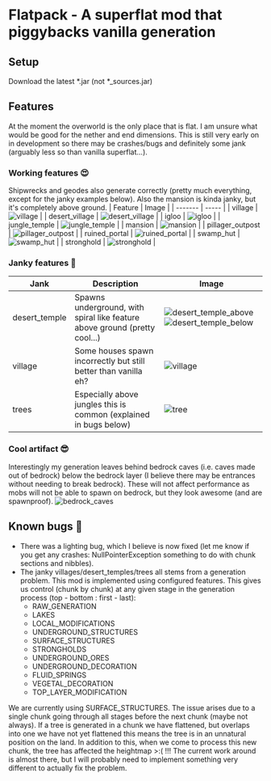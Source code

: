 # Flatpack - A superflat mod that piggybacks vanilla generation
## Setup
Download the latest \*.jar (not \*\_sources.jar)

## Features
At the moment the overworld is the only place that is flat. I am unsure what would be good for the nether and end dimensions. This is still very early on in development so there may be crashes/bugs and definitely some jank (arguably less so than vanilla superflat...).

### Working features 😍
Shipwrecks and geodes also generate correctly (pretty much everything, except for the janky examples below). Also the mansion is kinda janky, but it's completely above ground.
| Feature | Image |
| ------- | ----- |
| village |  ![village](https://github.com/crayjake/flatpack/blob/d502af3e6b934651d85f7a74d185eb2ee284cbed/images/village.png) |
| desert_village | ![desert_village](https://github.com/crayjake/flatpack/blob/b506174efd10f0ca3ebe531bb83642b92221c754/images/desert_village.png) |
| igloo | ![igloo](https://github.com/crayjake/flatpack/blob/b506174efd10f0ca3ebe531bb83642b92221c754/images/igloo.png) |
| jungle_temple | ![jungle_temple](https://github.com/crayjake/flatpack/blob/b506174efd10f0ca3ebe531bb83642b92221c754/images/jungle_temple.png) |
| mansion | ![mansion](https://github.com/crayjake/flatpack/blob/b506174efd10f0ca3ebe531bb83642b92221c754/images/mansion.png) |
| pillager_outpost | ![pillager_outpost](https://github.com/crayjake/flatpack/blob/b506174efd10f0ca3ebe531bb83642b92221c754/images/pillager.png) |
| ruined_portal | ![ruined_portal](https://github.com/crayjake/flatpack/blob/b506174efd10f0ca3ebe531bb83642b92221c754/images/ruined_portal.png) |
| swamp_hut | ![swamp_hut](https://github.com/crayjake/flatpack/blob/b506174efd10f0ca3ebe531bb83642b92221c754/images/swamp_hut.png) |
| stronghold | ![stronghold](https://github.com/crayjake/flatpack/blob/b506174efd10f0ca3ebe531bb83642b92221c754/images/stronghold2.png) |

### Janky features 🥴
| Jank | Description | Image | 
| ---- | ----------- | ----- | 
| desert_temple | Spawns underground, with spiral like feature above ground (pretty cool...) | ![desert_temple_above](https://github.com/crayjake/flatpack/blob/b506174efd10f0ca3ebe531bb83642b92221c754/images/janky_desert_pyramid1.png) ![desert_temple_below](https://github.com/crayjake/flatpack/blob/b506174efd10f0ca3ebe531bb83642b92221c754/images/janky_desert_pyramid2.png) |
| village | Some houses spawn incorrectly but still better than vanilla eh? | ![village](https://github.com/crayjake/flatpack/blob/b506174efd10f0ca3ebe531bb83642b92221c754/images/janky_village.png) |
| trees | Especially above jungles this is common (explained in bugs below) | ![tree](https://github.com/crayjake/flatpack/blob/b506174efd10f0ca3ebe531bb83642b92221c754/images/janky_tree.png) |

### Cool artifact 😎
Interestingly my generation leaves behind bedrock caves (i.e. caves made out of bedrock) below the bedrock layer (I believe there may be entrances without needing to break bedrock). These will not affect performance as mobs will not be able to spawn on bedrock, but they look awesome (and are spawnproof).
![bedrock_caves](https://github.com/crayjake/flatpack/blob/b506174efd10f0ca3ebe531bb83642b92221c754/images/bedrock_caves.png)

## Known bugs 🐞
 - There was a lighting bug, which I believe is now fixed (let me know if you get any crashes: NullPointerException something to do with chunk sections and nibbles).
 - The janky villages/desert_temples/trees all stems from a generation problem. This mod is implemented using configured features. This gives us control (chunk by chunk) at any given stage in the generation process (top - bottom : first - last):
     - RAW_GENERATION
     - LAKES
     - LOCAL_MODIFICATIONS
     - UNDERGROUND_STRUCTURES
     - SURFACE_STRUCTURES
     - STRONGHOLDS
     - UNDERGROUND_ORES
     - UNDERGROUND_DECORATION
     - FLUID_SPRINGS
     - VEGETAL_DECORATION
     - TOP_LAYER_MODIFICATION

We are currently using SURFACE_STRUCTURES. The issue arises due to a single chunk going through all stages before the next chunk (maybe not always). If a tree is generated in a chunk we have flattened, but overlaps into one we have not yet flattened this means the tree is in an unnatural position on the land. In addition to this, when we come to process this new chunk, the tree has affected the heightmap >:( !!! The current work around is almost there, but I will probably need to implement something very different to actually fix the problem.
